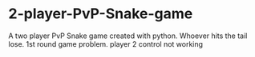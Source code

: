 # 2-player-PvP-Snake-game
A two player PvP Snake game created with python. Whoever hits the tail lose.
1st round game problem.
player 2 control not working
